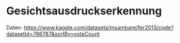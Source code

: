 # Gesichtsausdruckserkennung

Daten: https://www.kaggle.com/datasets/msambare/fer2013/code?datasetId=786787&sortBy=voteCount
